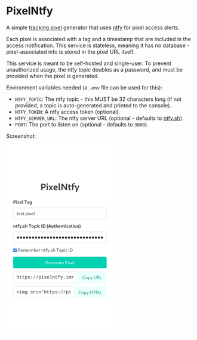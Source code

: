 # PixelNtfy

A simple [tracking pixel](https://en.wikipedia.org/wiki/Web_beacon) generator that uses [ntfy](https://ntfy.sh/) for pixel access alerts.

Each pixel is associated with a tag and a timestamp that are included in the access notification. This service is stateless, meaning it has no database - pixel-associated info is stored in the pixel URL itself.

This service is meant to be self-hosted and single-user. To prevent unauthorized usage, the ntfy topic doubles as a password, and must be provided when the pixel is generated.

Environment variables needed (a `.env` file can be used for this):
- `NTFY_TOPIC`: The ntfy topic - this MUST be 32 characters long (if not provided, a topic is auto-generated and printed to the console).
- `NTFY_TOKEN`: A ntfy access token (optional).
- `NTFY_SERVER_URL`: The ntfy server URL (optional - defaults to [ntfy.sh](https://ntfy.sh)).
- `PORT`: The port to listen on (optional - defaults to `3000`).

Screenshot:

<img src="./screenshot.png" style="height: 512px">
